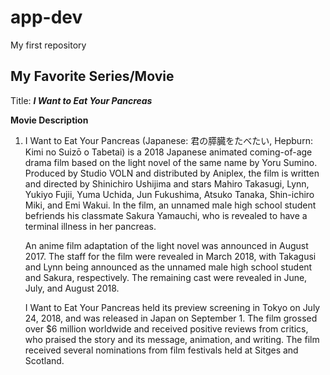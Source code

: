 # app-dev
My first repository
## **My Favorite Series/Movie**

Title: ***I Want to Eat Your Pancreas***

**Movie Description**<ol>
  
<li>I Want to Eat Your Pancreas (Japanese: 君の膵臓をたべたい, Hepburn: Kimi no Suizō o Tabetai) is a 2018 Japanese animated coming-of-age drama film based on the light novel of the same name by Yoru Sumino. Produced by Studio VOLN and distributed by Aniplex, the film is written and directed by Shinichiro Ushijima and stars Mahiro Takasugi, Lynn, Yukiyo Fujii, Yuma Uchida, Jun Fukushima, Atsuko Tanaka, Shin-ichiro Miki, and Emi Wakui. In the film, an unnamed male high school student befriends his classmate Sakura Yamauchi, who is revealed to have a terminal illness in her pancreas.

An anime film adaptation of the light novel was announced in August 2017. The staff for the film were revealed in March 2018, with Takagusi and Lynn being announced as the unnamed male high school student and Sakura, respectively. The remaining cast were revealed in June, July, and August 2018.

I Want to Eat Your Pancreas held its preview screening in Tokyo on July 24, 2018, and was released in Japan on September 1. The film grossed over $6 million worldwide and received positive reviews from critics, who praised the story and its message, animation, and writing. The film received several nominations from film festivals held at Sitges and Scotland.</li>
